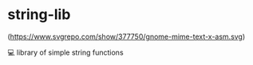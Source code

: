 # string-lib
(https://www.svgrepo.com/show/377750/gnome-mime-text-x-asm.svg)


💻 library of simple string functions
